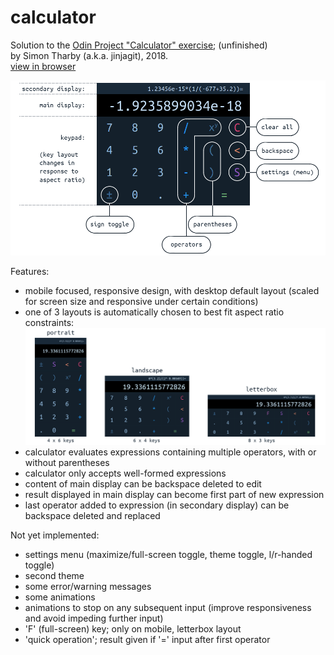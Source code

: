 # calculator

Solution to the [Odin Project "Calculator" exercise](https://www.theodinproject.com/courses/web-development-101/lessons/calculator); (unfinished)  
by Simon Tharby (a.k.a. jinjagit), 2018.  
[view in browser](https://jinjagit.github.io/calculator/)  

![overview of calculator](img/calcOverview.png)  

Features:  

* mobile focused, responsive design, with desktop default layout (scaled for screen size and responsive under certain conditions)
* one of 3 layouts is automatically chosen to best fit aspect ratio constraints:
![different layouts of calculator](img/calcLayouts.png)
* calculator evaluates expressions containing multiple operators, with or without parentheses
* calculator only accepts well-formed expressions
* content of main display can be backspace deleted to edit
* result displayed in main display can become first part of new expression
* last operator added to expression (in secondary display) can be backspace deleted and replaced

Not yet implemented:

* settings menu (maximize/full-screen toggle, theme toggle, l/r-handed toggle)
* second theme
* some error/warning messages
* some animations
* animations to stop on any subsequent input (improve responsiveness and avoid impeding further input)
* 'F' (full-screen) key; only on mobile, letterbox layout
* 'quick operation'; result given if '=' input after first operator
